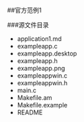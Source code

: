 ##官方范例1

###源文件目录

* application1.md
* exampleapp.c
* exampleapp.desktop
* exampleapp.h
* exampleapp.png
* exampleappwin.c
* exampleappwin.h
* main.c
* Makefile.am
* Makefile.example
* README